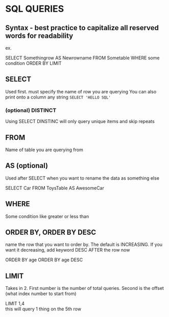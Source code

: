 # SQL QUERIES






## Syntax - best practice to capitalize all reserved words for readability

ex. 

SELECT Somethingrow 
AS Newrowname
FROM Sometable
WHERE some condition
ORDER BY 
LIMIT 



## SELECT 

Used first. must specify the name of row you are querying
You can also print onto a column any string `SELECT 'HELLO SQL'`

### (optional) DISTINCT


Using SELECT DINSTINC will only query unique items and skip repeats


## FROM
Name of table you are querying from

## AS (optional)

Used after SELECT when you want to rename the data as something else

SELECT Car 
FROM ToysTable
AS AwesomeCar

## WHERE

Some condition like greater or less than
 
## ORDER BY, ORDER BY DESC
name the row that you want to order by. The default is INCREASING. If you want it decreasing, add keyword DESC AFTER the row now

ORDER BY age 
ORDER BY age DESC

## LIMIT   

Takes in 2. First number is the number of total queries. Second is the offset (what index number to start from)

LIMIT 1,4  
this will query 1 thing on the 5th row
